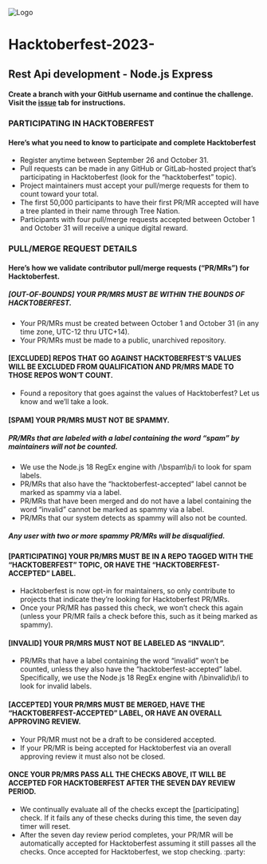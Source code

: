 ![Logo](https://hacktoberfest.com/_next/static/media/logo-hacktoberfest--horizontal.ebc5fdc8.svg)

# Hacktoberfest-2023- 
## Rest Api development - Node.js Express

#### Create a branch with your GitHub username and continue the challenge. Visit the [issue](https://github.com/fossnsbm/Hacktoberfest-2023-Challenges/issues) tab for instructions.

### PARTICIPATING IN HACKTOBERFEST

#### Here’s what you need to know to participate and complete Hacktoberfest

- Register anytime between September 26 and October 31.
- Pull requests can be made in any GitHub or GitLab-hosted project that’s participating in Hacktoberfest (look for the “hacktoberfest” topic).
- Project maintainers must accept your pull/merge requests for them to count toward your total.
- The first 50,000 participants to have their first PR/MR accepted will have a tree planted in their name through Tree Nation.
- Participants with four pull/merge requests accepted between October 1 and October 31 will receive a unique digital reward.

### PULL/MERGE REQUEST DETAILS
#### Here’s how we validate contributor pull/merge requests (“PR/MRs”) for Hacktoberfest.

##### [OUT-OF-BOUNDS] YOUR PR/MRS MUST BE WITHIN THE BOUNDS OF HACKTOBERFEST.
- Your PR/MRs must be created between October 1 and October 31 (in any time zone, UTC-12 thru UTC+14).
- Your PR/MRs must be made to a public, unarchived repository.
#### [EXCLUDED] REPOS THAT GO AGAINST HACKTOBERFEST’S VALUES WILL BE EXCLUDED FROM QUALIFICATION AND PR/MRS MADE TO THOSE REPOS WON’T COUNT.
- Found a repository that goes against the values of Hacktoberfest? Let us know and we’ll take a look.
#### [SPAM] YOUR PR/MRS MUST NOT BE SPAMMY.
##### PR/MRs that are labeled with a label containing the word “spam” by maintainers will not be counted.
- We use the Node.js 18 RegEx engine with /\bspam\b/i to look for spam labels.
- PR/MRs that also have the “hacktoberfest-accepted” label cannot be marked as spammy via a label.
- PR/MRs that have been merged and do not have a label containing the word “invalid” cannot be marked as spammy via a label.
- PR/MRs that our system detects as spammy will also not be counted.
##### Any user with two or more spammy PR/MRs will be disqualified.

#### [PARTICIPATING] YOUR PR/MRS MUST BE IN A REPO TAGGED WITH THE “HACKTOBERFEST” TOPIC, OR HAVE THE “HACKTOBERFEST-ACCEPTED” LABEL.

- Hacktoberfest is now opt-in for maintainers, so only contribute to projects that indicate they’re looking for Hacktoberfest PR/MRs.
- Once your PR/MR has passed this check, we won’t check this again (unless your PR/MR fails a check before this, such as it being marked as spammy).

#### [INVALID] YOUR PR/MRS MUST NOT BE LABELED AS “INVALID”.
- PR/MRs that have a label containing the word “invalid” won’t be counted, unless they also have the “hacktoberfest-accepted” label.
Specifically, we use the Node.js 18 RegEx engine with /\binvalid\b/i to look for invalid labels.

#### [ACCEPTED] YOUR PR/MRS MUST BE MERGED, HAVE THE “HACKTOBERFEST-ACCEPTED” LABEL, OR HAVE AN OVERALL APPROVING REVIEW.

- Your PR/MR must not be a draft to be considered accepted.
- If your PR/MR is being accepted for Hacktoberfest via an overall approving review it must also not be closed.

#### ONCE YOUR PR/MRS PASS ALL THE CHECKS ABOVE, IT WILL BE ACCEPTED FOR HACKTOBERFEST AFTER THE SEVEN DAY REVIEW PERIOD.

- We continually evaluate all of the checks except the [participating] check. If it fails any of these checks during this time, the seven day timer will reset.
- After the seven day review period completes, your PR/MR will be automatically accepted for Hacktoberfest assuming it still passes all the checks. Once accepted for Hacktoberfest, we stop checking. :party:



